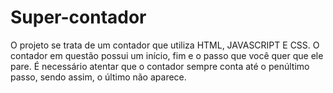 # Super-contador
O projeto se trata de um contador que utiliza HTML, JAVASCRIPT E CSS. O contador em questão possui um início, fim e o passo que você quer que ele pare. É necessário atentar que o contador sempre conta até o penúltimo passo, sendo assim, o último não aparece. 
